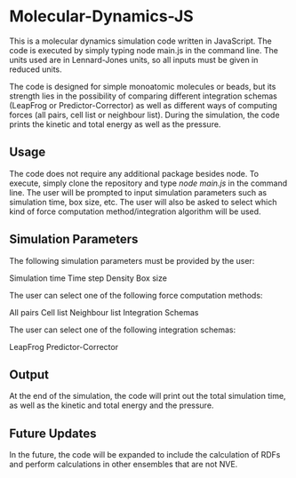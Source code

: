 # Molecular-Dynamics-JS
This is a molecular dynamics simulation code written in JavaScript. The code is executed by simply typing node main.js in the command line. The units used are in Lennard-Jones units, so all inputs must be given in reduced units.

The code is designed for simple monoatomic molecules or beads, but its strength lies in the possibility of comparing different integration schemas (LeapFrog or Predictor-Corrector) as well as different ways of computing forces (all pairs, cell list or neighbour list). During the simulation, the code prints the kinetic and total energy as well as the pressure. 

## Usage

The code does not require any additional package besides node. To execute, simply clone the repository and type *node main.js* in the command line. The user will be prompted to input simulation parameters such as simulation time, box size, etc. The user will also be asked to select which kind of force computation method/integration algorithm will be used.

## Simulation Parameters

The following simulation parameters must be provided by the user:

Simulation time
Time step
Density
Box size

The user can select one of the following force computation methods:

All pairs
Cell list
Neighbour list
Integration Schemas

The user can select one of the following integration schemas:

LeapFrog
Predictor-Corrector

## Output

At the end of the simulation, the code will print out the total simulation time, as well as the kinetic and total energy and the pressure.

## Future Updates

In the future, the code will be expanded to include the calculation of RDFs and perform calculations in other ensembles that are not NVE.

